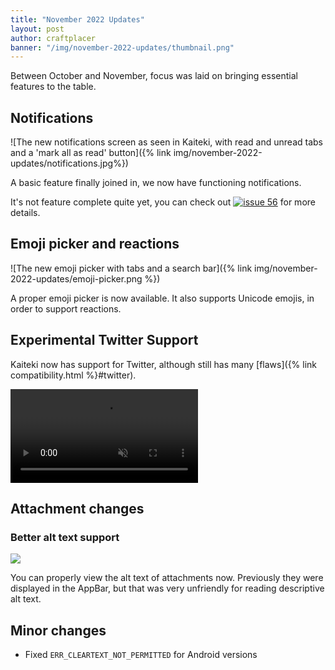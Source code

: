 ```yaml
---
title: "November 2022 Updates"
layout: post
author: craftplacer
banner: "/img/november-2022-updates/thumbnail.png"
---
```


Between October and November, focus was laid on bringing essential features to the table.

## Notifications

![The new notifications screen as seen in Kaiteki, with read and unread tabs and a 'mark all as read' button]({% link img/november-2022-updates/notifications.jpg%})

A basic feature finally joined in, we now have functioning notifications.

It's not feature complete quite yet, you can check out [![issue 56](https://img.shields.io/github/issues/detail/state/Kaiteki-Fedi/Kaiteki/56)](https://github.com/Kaiteki-Fedi/Kaiteki/issues/56) for more details.

## Emoji picker and reactions

![The new emoji picker with tabs and a search bar]({% link img/november-2022-updates/emoji-picker.png %})

A proper emoji picker is now available. It also supports Unicode emojis, in order to support reactions.


## Experimental Twitter Support

Kaiteki now has support for Twitter, although still has many [flaws]({% link compatibility.html %}#twitter).

<video controls muted>
    <source src="{% link vid/A9C81CCB.webm %}" type="video/webm">
</video>

## Attachment changes

### Better alt text support

<img src="{% link img/1D6BBD67.png %}">

You can properly view the alt text of attachments now. Previously they were displayed in the AppBar, but that was very unfriendly for reading descriptive alt text.

## Minor changes

- Fixed `ERR_CLEARTEXT_NOT_PERMITTED` for Android versions